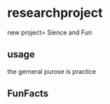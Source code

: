# researchproject
new project= Sience and Fun 
## usage
the gerneral purose is practice
## FunFacts

